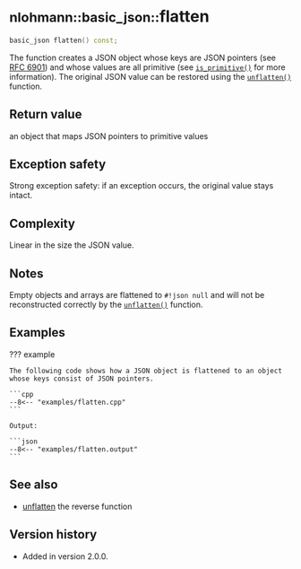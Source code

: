 # <small>nlohmann::basic_json::</small>flatten

```cpp
basic_json flatten() const;
```

The function creates a JSON object whose keys are JSON pointers (see [RFC 6901](https://tools.ietf.org/html/rfc6901))
and whose values are all primitive (see [`is_primitive()`](is_primitive.md) for more information). The original JSON
value can be restored using the [`unflatten()`](unflatten.md) function.

## Return value

an object that maps JSON pointers to primitive values

## Exception safety

Strong exception safety: if an exception occurs, the original value stays intact.

## Complexity

Linear in the size the JSON value.

## Notes

Empty objects and arrays are flattened to `#!json null` and will not be reconstructed correctly by the
[`unflatten()`](unflatten.md) function.

## Examples

??? example

    The following code shows how a JSON object is flattened to an object whose keys consist of JSON pointers.

    ```cpp
    --8<-- "examples/flatten.cpp"
    ```

    Output:

    ```json
    --8<-- "examples/flatten.output"
    ```

## See also

- [unflatten](unflatten.md) the reverse function

## Version history

- Added in version 2.0.0.

